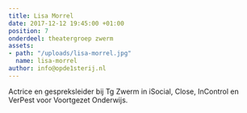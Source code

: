 ```yaml
---
title: Lisa Morrel
date: 2017-12-12 19:45:00 +01:00
position: 7
onderdeel: theatergroep zwerm
assets:
- path: "/uploads/lisa-morrel.jpg"
  name: lisa-morrel
author: info@opde1sterij.nl
---
```


Actrice en gespreksleider bij Tg Zwerm in iSocial, Close, InControl en VerPest voor Voortgezet Onderwijs.
